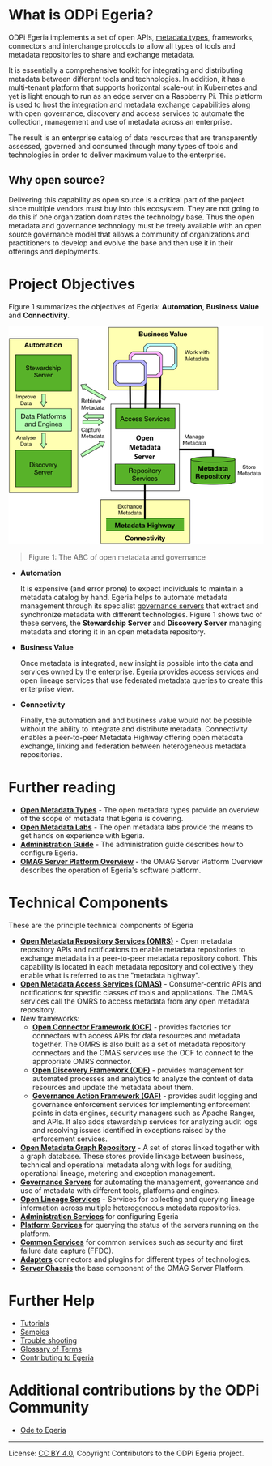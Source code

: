<!-- SPDX-License-Identifier: CC-BY-4.0 -->
<!-- Copyright Contributors to the ODPi Egeria project. -->
  
# What is ODPi Egeria?

ODPi Egeria implements a set of open APIs, [metadata types](open-metadata-types/README.md),
frameworks, connectors and interchange protocols to allow all types of tools and
metadata repositories to share and exchange metadata.

It is essentially a comprehensive toolkit for integrating and
distributing metadata between different tools and technologies.  In addition, it has a multi-tenant platform
that supports horizontal scale-out in Kubernetes and yet is light enough to run
as an edge server on a Raspberry Pi.  This platform is
used to host the integration and metadata exchange capabilities
along with open governance,
discovery and access services to automate the collection, management and
use of metadata across an enterprise.  

The result is an enterprise catalog of
data resources that are transparently assessed, governed and consumed 
through many types of tools and technologies in order to
deliver maximum value to the enterprise.

## Why open source?

Delivering this capability as open source is a critical part of the project
since multiple vendors must buy into this ecosystem.
They are not going to do this if one organization dominates the technology base.
Thus the open metadata and governance technology must be freely available with
an open source governance model that allows a community of organizations and
practitioners to develop and evolve the base and then use it in their offerings
and deployments.

# Project Objectives

Figure 1 summarizes the objectives of Egeria:
**Automation**, **Business Value** and **Connectivity**.

![Figure 1: The ABC of open metadata and governance](Figure-1-Project-Objectives.png)
> Figure 1: The ABC of open metadata and governance

* **Automation**
  
  It is expensive (and error prone) to expect individuals to
  maintain a metadata catalog by hand.  Egeria helps to
  automate metadata management through its specialist
  [governance servers](../../open-metadata-implementation/governance-servers)
  that extract and synchronize metadata with different technologies.
  Figure 1 shows two of these servers, the **Stewardship Server** and
  **Discovery Server** managing metadata and storing it in an open
  metadata repository.

* **Business Value**

  Once metadata is integrated, new insight is possible into
  the data and services owned by the enterprise.
  Egeria provides access services
  and open lineage services that use federated metadata 
  queries to create this enterprise view.
  
* **Connectivity**

  Finally, the automation and and business value would not be possible
  without the ability to integrate and distribute metadata.
  Connectivity enables a peer-to-peer Metadata Highway offering
  open metadata exchange, linking and federation between
  heterogeneous metadata repositories.


# Further reading

* **[Open Metadata Types](open-metadata-types/README.md)** - The open metadata types provide
an overview of the scope of metadata that Egeria is covering.
* **[Open Metadata Labs](../../open-metadata-resources/open-metadata-labs)** - The open metadata labs provide
the means to get hands on experience with Egeria.
* **[Administration Guide](../../open-metadata-implementation/admin-services/docs/user)** - The administration guide describes how to configure Egeria.
* **[OMAG Server Platform Overview](omag-server)** - the OMAG Server Platform Overview describes the operation of Egeria's software platform.

# Technical Components 

These are the principle technical components of Egeria

* **[Open Metadata Repository Services (OMRS)](../../open-metadata-implementation/repository-services/README.md)** - Open metadata repository APIs and notifications to enable metadata repositories to exchange metadata in a peer-to-peer metadata repository cohort.  This capability is located in each metadata repository and collectively they enable what is referred to as the "metadata highway".
* **[Open Metadata Access Services (OMAS)](../../open-metadata-implementation/access-services/README.md)** - Consumer-centric APIs and notifications for specific classes of tools and applications.  The OMAS services call the OMRS to access metadata from any open metadata repository.
* New frameworks:
  * **[Open Connector Framework (OCF)](../../open-metadata-implementation/frameworks/open-connector-framework/README.md)** - provides factories for connectors with access APIs for data resources and metadata together.  The OMRS is also built as a set of metadata repository connectors and the OMAS services use the OCF to connect to the appropriate OMRS connector.
  * **[Open Discovery Framework (ODF)](../../open-metadata-implementation/frameworks/open-discovery-framework/README.md)** - provides management for automated processes and analytics to analyze the content of data resources and update the metadata about them.
  * **[Governance Action Framework (GAF)](../../open-metadata-implementation/frameworks/governance-action-framework/README.md)** - provides audit logging and governance enforcement services for implementing enforcement points in data engines, security managers such as Apache Ranger, and APIs.  It also adds stewardship services for analyzing audit logs and resolving issues identified in exceptions raised by the enforcement services.
* **[Open Metadata Graph Repository](../../open-metadata-implementation/adapters/open-connectors/repository-services-connectors/open-metadata-collection-store-connectors/graph-repository-connector/README.md)** - A set of stores linked together with a graph database.  These stores provide linkage between business, technical and operational metadata along with logs for auditing, operational lineage, metering and exception management.
* **[Governance Servers](../../open-metadata-implementation/governance-servers)** for automating the management, governance and use of metadata with different tools, platforms and engines.
* **[Open Lineage Services](../../open-metadata-implementation/governance-servers/open-lineage-services)** - Services for collecting and querying lineage information across multiple heterogeneous metadata repositories.
* **[Administration Services](../../open-metadata-implementation/admin-services)** for configuring Egeria
* **[Platform Services](../../open-metadata-implementation/platform-services)** for querying the status of the servers running on the platform.
* **[Common Services](../../open-metadata-implementation/common-services)** for common services such as security and first failure data capture (FFDC).
* **[Adapters](../../open-metadata-implementation/adapters)** connectors and plugins for different types of technologies.
* **[Server Chassis](../../open-metadata-implementation/server-chassis)** the base component of the OMAG Server Platform.
# Further Help

* [Tutorials](../../open-metadata-resources/open-metadata-tutorials)
* [Samples](../../open-metadata-resources/open-metadata-samples)
* [Trouble shooting](trouble-shooting)
* [Glossary of Terms](open-metadata-glossary.md)
* [Contributing to Egeria](../../Community-Guide.md)


# Additional contributions by the ODPi Community

* [Ode to Egeria](fun/ode-to-egeria.md)

----
License: [CC BY 4.0](https://creativecommons.org/licenses/by/4.0/),
Copyright Contributors to the ODPi Egeria project.
